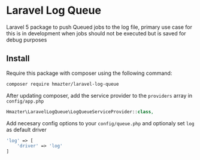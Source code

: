 # Laravel Log Queue

Laravel 5 package to push Queued jobs to the log file, 
primary use case for this is in development when jobs should 
not be executed but is saved for debug purposes

## Install

Require this package with composer using the following command:

```bash
composer require hmazter/laravel-log-queue
```

After updating composer, add the service provider to the `providers` array in `config/app.php`

```php
Hmazter\LaravelLogQueue\LogQueueServiceProvider::class,
```

Add necesary config options to your `config/queue.php` and optionaly set `log` as default driver

```php
'log' => [
    'driver' => 'log'
]
```
